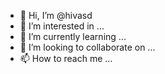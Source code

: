 - 👋 Hi, I’m @hivasd
- 👀 I’m interested in ...
- 🌱 I’m currently learning ...
- 💞️ I’m looking to collaborate on ...
- 📫 How to reach me ...

<!---
hivasd/hivasd is a ✨ special ✨ repository because its `README.md` (this file) appears on your GitHub profile.
You can click the Preview link to take a look at your changes.
--->
